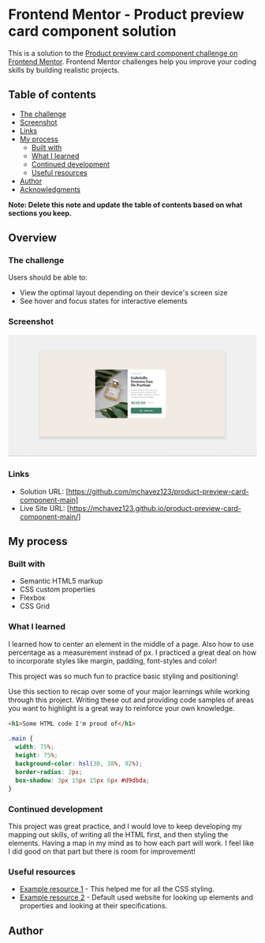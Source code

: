 # Frontend Mentor - Product preview card component solution

This is a solution to the [Product preview card component challenge on Frontend Mentor](https://www.frontendmentor.io/challenges/product-preview-card-component-GO7UmttRfa). Frontend Mentor challenges help you improve your coding skills by building realistic projects. 

## Table of contents

  - [The challenge](#the-challenge)
  - [Screenshot](#screenshot)
  - [Links](#links)
- [My process](#my-process)
  - [Built with](#built-with)
  - [What I learned](#what-i-learned)
  - [Continued development](#continued-development)
  - [Useful resources](#useful-resources)
- [Author](#author)
- [Acknowledgments](#acknowledgments)

**Note: Delete this note and update the table of contents based on what sections you keep.**

## Overview

### The challenge

Users should be able to:

- View the optimal layout depending on their device's screen size
- See hover and focus states for interactive elements

### Screenshot

![](./images/screenshot.jpg)


### Links

- Solution URL: [https://github.com/mchavez123/product-preview-card-component-main]
- Live Site URL: [https://mchavez123.github.io/product-preview-card-component-main/]

## My process

### Built with

- Semantic HTML5 markup
- CSS custom properties
- Flexbox
- CSS Grid

### What I learned

I learned how to center an element in the middle of a page. Also how to use percentage as a measurement instead of px. I practiced a great deal on how to incorporate styles like margin, padding, font-styles and color!

This project was so much fun to practice basic styling and positioning!

Use this section to recap over some of your major learnings while working through this project. Writing these out and providing code samples of areas you want to highlight is a great way to reinforce your own knowledge.

```html
<h1>Some HTML code I'm proud of</h1>
```
```css
.main {
  width: 75%;
  height: 75%;
  background-color: hsl(30, 38%, 92%);
  border-radius: 2px;
  box-shadow: 3px 15px 15px 6px #d9dbda;
}
```

### Continued development

This project was great practice, and I would love to keep developing my mapping out skills, of writing all the HTML first, and then styling the elements. Having a map in my mind as to how each part will work. I feel like I did good on that part but there is room for improvement!


### Useful resources

- [Example resource 1](https://www.w3schools.com) - This helped me for all the CSS styling.
- [Example resource 2](https://www.developer.mozilla.org) - Default used website for looking up elements and properties and looking at their specifications.

## Author

